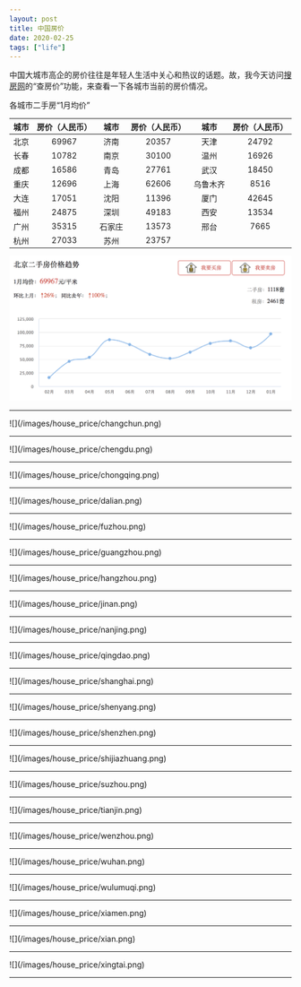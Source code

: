 ```yaml
---
layout: post
title: 中国房价
date: 2020-02-25
tags: ["life"]
---
```


中国大城市高企的房价往往是年轻人生活中关心和热议的话题。故，我今天访问[搜房网](https://www.sofang.com/)的“查房价”功能，来查看一下各城市当前的房价情况。

各城市二手房“1月均价”

|城市|房价（人民币）|城市|房价（人民币）|城市|房价（人民币）|
|:--:|:--:|:--:|:--:|:--:|:--:|
北京|	69967|济南|	20357|天津|	24792|
长春|	10782|南京|	30100|温州|	16926|
成都|	16586|青岛|	27761|武汉|	18450|
重庆|	12696|上海|	62606|乌鲁木齐|	8516|
大连|	17051|沈阳|	11396|厦门|	42645|
福州|	24875|深圳|	49183|西安|	13534|
广州|	35315|石家庄|	13573|邢台|	7665|
杭州|	27033|苏州|	23757|




![](/images/house_price/beijing.png)
<hr>
![](/images/house_price/changchun.png)
<hr>
![](/images/house_price/chengdu.png)
<hr>
![](/images/house_price/chongqing.png)
<hr>
![](/images/house_price/dalian.png)
<hr>
![](/images/house_price/fuzhou.png)
<hr>
![](/images/house_price/guangzhou.png)
<hr>
![](/images/house_price/hangzhou.png)
<hr>
![](/images/house_price/jinan.png)
<hr>
![](/images/house_price/nanjing.png)
<hr>
![](/images/house_price/qingdao.png)
<hr>
![](/images/house_price/shanghai.png)<hr>
![](/images/house_price/shenyang.png)
<hr>
![](/images/house_price/shenzhen.png)
<hr>
![](/images/house_price/shijiazhuang.png)
<hr>
![](/images/house_price/suzhou.png)
<hr>
![](/images/house_price/tianjin.png)
<hr>
![](/images/house_price/wenzhou.png)
<hr>
![](/images/house_price/wuhan.png)
<hr>
![](/images/house_price/wulumuqi.png)
<hr>
![](/images/house_price/xiamen.png)
<hr>
![](/images/house_price/xian.png)
<hr>
![](/images/house_price/xingtai.png)
<hr>